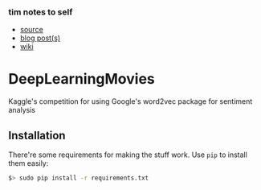 

### tim notes to self


- [source](https://github.com/wendykan/DeepLearningMovies/blob/master/BagOfWords.py)
- [blog post(s)](https://www.kaggle.com/c/word2vec-nlp-tutorial#part-1-for-beginners-bag-of-words)
- [wiki](https://en.wikipedia.org/wiki/Word_embedding)


DeepLearningMovies
==================

Kaggle's competition for using Google's word2vec package for sentiment analysis

## Installation

There're some requirements for making the stuff work. Use `pip` to install them easily:

```bash
$> sudo pip install -r requirements.txt
```